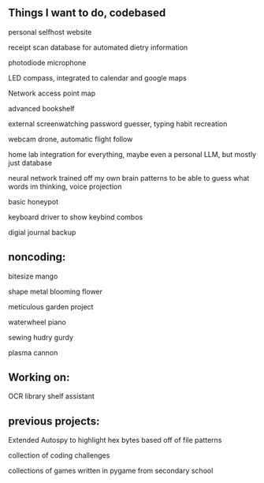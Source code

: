 ## Things I want to do, codebased
personal selfhost website

receipt scan database for automated dietry information

photodiode microphone

LED compass, integrated to calendar and google maps 

Network access point map

advanced bookshelf

external screenwatching password guesser, typing habit recreation

webcam drone, automatic flight follow

home lab integration for everything, maybe even a personal LLM, but mostly just database

neural network trained off my own brain patterns to be able to guess what words im thinking, voice projection

basic honeypot

keyboard driver to show keybind combos

digial journal backup

## noncoding:

bitesize mango

shape metal blooming flower

meticulous garden project

waterwheel piano

sewing hudry gurdy

plasma cannon


## Working on:

OCR library shelf assistant

## previous projects:

Extended Autospy to highlight hex bytes based off of file patterns

collection of coding challenges

collections of games written in pygame from secondary school
